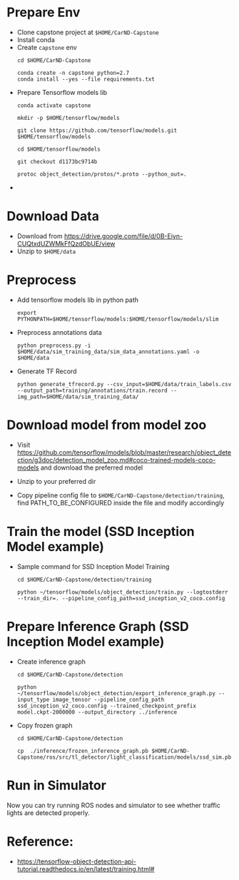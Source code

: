 
# Prepare Env
* Clone capstone project at `$HOME/CarND-Capstone`
* Install conda
* Create `capstone` env
    ```
    cd $HOME/CarND-Capstone

    conda create -n capstone python=2.7
    conda install --yes --file requirements.txt
    ```
* Prepare Tensorflow models lib
    ```
    conda activate capstone

    mkdir -p $HOME/tensorflow/models

    git clone https://github.com/tensorflow/models.git $HOME/tensorflow/models

    cd $HOME/tensorflow/models

    git checkout d1173bc9714b

    protoc object_detection/protos/*.proto --python_out=.
    ```
* 

# Download Data
* Download from https://drive.google.com/file/d/0B-Eiyn-CUQtxdUZWMkFfQzdObUE/view
* Unzip to `$HOME/data`

# Preprocess
* Add tensorflow models lib in python path
    ```
    export PYTHONPATH=$HOME/tensorflow/models:$HOME/tensorflow/models/slim
    ```
* Preprocess annotations data
    ```
    python preprocess.py -i $HOME/data/sim_training_data/sim_data_annotations.yaml -o $HOME/data
    ```
* Generate TF Record
    ```
    python generate_tfrecord.py --csv_input=$HOME/data/train_labels.csv --output_path=training/annotations/train.record --img_path=$HOME/data/sim_training_data/
    ```

# Download model from model zoo
* Visit https://github.com/tensorflow/models/blob/master/research/object_detection/g3doc/detection_model_zoo.md#coco-trained-models-coco-models and download the preferred model

* Unzip to your preferred dir
* Copy pipeline config file to `$HOME/CarND-Capstone/detection/training`, find PATH_TO_BE_CONFIGURED inside the file and modify accordingly

# Train the model (SSD Inception Model example)
    
* Sample command for SSD Inception Model Training
    ```
    cd $HOME/CarND-Capstone/detection/training

    python ~/tensorflow/models/object_detection/train.py --logtostderr --train_dir=. --pipeline_config_path=ssd_inception_v2_coco.config
    ```

# Prepare Inference Graph (SSD Inception Model example)
* Create inference graph
    ```
    cd $HOME/CarND-Capstone/detection

    python ~/tensorflow/models/object_detection/export_inference_graph.py --input_type image_tensor --pipeline_config_path ssd_inception_v2_coco.config --trained_checkpoint_prefix model.ckpt-2000000 --output_directory ../inference
    ```
* Copy frozen graph
    ```
    cd $HOME/CarND-Capstone/detection

    cp  ./inference/frozen_inference_graph.pb $HOME/CarND-Capstone/ros/src/tl_detector/light_classification/models/ssd_sim.pb
    ```

# Run in Simulator
Now you can try running ROS nodes and simulator to see whether traffic lights are detected properly.

# Reference:
* https://tensorflow-object-detection-api-tutorial.readthedocs.io/en/latest/training.html#